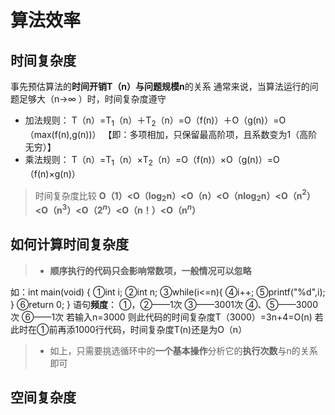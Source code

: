 

# 算法效率
## 时间复杂度
事先预估算法的**时间开销T（n）**与**问题规模n**的关系
通常来说，当算法运行的问题足够大（n→$\infty$ ）时，时间复杂度遵守
- 加法规则：
 T（n）=T$_1$（n）＋T$_2$（n）=O（f(n)）＋O（g(n)）=O（max(f(n),g(n))）
【即：多项相加，只保留最高阶项，且系数变为1（高阶无穷）】
- 乘法规则：
T（n）=T$_1$（n）$×$T$_2$（n）=O（f(n)）×O（g(n)）=O（f(n)×g(n)）

>时间复杂度比较
>**O（1）<O（log$_2$n）<O（n）<O（nlog$_2$n）<O（n$^2$）<O（n$^3$）<O（2$^n$）<O（n！）<O（n$^n$）**

## 如何计算时间复杂度
>- **顺序执行的代码只会影响常数项，一般情况可以忽略**

如：int main(void)
{
①int i;
②int n;
③while(i<=n){
④i++;
⑤printf("%d",i);
}
⑥return 0;
}
语句**频度**：
①，②——1次
③——3001次
④、⑤——3000次
⑥——1次
若输入n=3000
则此代码的时间复杂度T（3000）=3n+4=O(n)
若此时在①前再添1000行代码，时间复杂度T(n)还是为O（n）

>- 如上，只需要挑选循环中的**一个基本操作**分析它的**执行次数**与n的关系即可


## 空间复杂度

<!--stackedit_data:
eyJoaXN0b3J5IjpbMTY3ODE1NzM2MCwxMTkzMzk0MDgyLC05OD
YwNTE4MjFdfQ==
-->